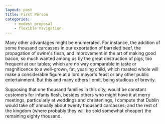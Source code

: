 ```yaml
---
layout: post
title: First Person
categories:
	- modest proposal
	- flexible navigation
---
```


Many other advantages might be enumerated. For instance, the addition of some thousand carcasses in our exportation of barreled beef, the propagation of swine's flesh, and improvement in the art of making good bacon, so much wanted among us by the great destruction of pigs, too frequent at our tables; which are no way comparable in taste or magnificence to a well-grown, fat, yearling child, which roasted whole will make a considerable figure at a lord mayor's feast or any other public entertainment. But this and many others I omit, being studious of brevity.

Supposing that one thousand families in this city, would be constant customers for infants flesh, besides others who might have it at merry meetings, particularly at weddings and christenings, I compute that Dublin would take off annually about twenty thousand carcasses; and the rest of the kingdom (where probably they will be sold somewhat cheaper) the remaining eighty thousand.